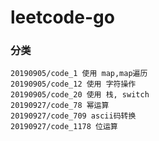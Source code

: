 # leetcode-go

### 分类

    20190905/code_1 使用 map,map遍历  
    20190905/code_12 使用 字符操作  
    20190905/code_20 使用 栈, switch  
    20190927/code_78 幂运算  
    20190927/code_709 ascii码转换  
    20190927/code_1178 位运算  
